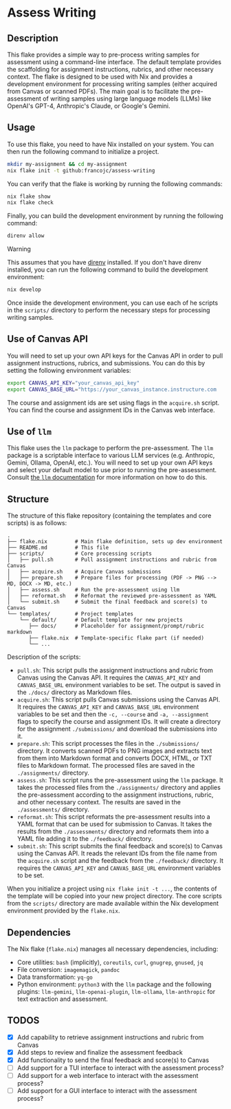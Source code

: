 # Assess Writing

## Description

This flake provides a simple way to pre-process writing samples for assessment using a command-line interface. The default template provides the scaffolding for assignment instructions, rubrics, and other necessary context. The flake is designed to be used with Nix and provides a development environment for processing writing samples (either acquired from Canvas or scanned PDFs). The main goal is to facilitate the pre-assessment of writing samples using large language models (LLMs) like OpenAI's GPT-4, Anthropic's Claude, or Google's Gemini. 

## Usage 

To use this flake, you need to have Nix installed on your system. You can then run the following command to initialize a project.

```sh
mkdir my-assignment && cd my-assignment
nix flake init -t github:francojc/assess-writing
```

You can verify that the flake is working by running the following commands: 

```sh
nix flake show
nix flake check
```

Finally, you can build the development environment by running the following command: 

```sh
direnv allow
```

> [!WARNING]
> This assumes that you have [direnv](https://direnv.net/) installed. If you don't have direnv installed, you can run the following command to build the development environment: 
>

```sh
nix develop
```

Once inside the development environment, you can use each of he scripts in the `scripts/` directory to perform the necessary steps for processing writing samples.

## Use of Canvas API

You will need to set up your own API keys for the Canvas API in order to pull assignment instructions, rubrics, and submissions. You can do this by setting the following environment variables:

```sh
export CANVAS_API_KEY="your_canvas_api_key"
export CANVAS_BASE_URL="https://your_canvas_instance.instructure.com
```

The course and assignment ids are set using flags in the `acquire.sh` script. You can find the course and assignment IDs in the Canvas web interface. 

<!-- 
-- TODO: assignment picker?
-->

## Use of `llm` 

This flake uses the `llm` package to perform the pre-assessment. The `llm` package is a scriptable interface to various LLM services (e.g. Anthropic, Gemini, Ollama, OpenAI, etc.). You will need to set up your own API keys and select your default model to use prior to running the pre-assessment. Consult [the `llm` documentation](https://llm.datasette.io/) for more information on how to do this.

## Structure 

The structure of this flake repository (containing the templates and core scripts) is as follows:

```plaintext
.
├── flake.nix         # Main flake definition, sets up dev environment
├── README.md         # This file
├── scripts/          # Core processing scripts
│   ├── pull.sh       # Pull assignment instructions and rubric from Canvas
│   ├── acquire.sh    # Acquire Canvas submissions
│   ├── prepare.sh    # Prepare files for processing (PDF -> PNG --> MD, DOCX -> MD, etc.)
│   ├── assess.sh     # Run the pre-assessment using llm
│   ├── reformat.sh   # Reformat the reviewed pre-assessment as YAML
│   └── submit.sh     # Submit the final feedback and score(s) to Canvas 
└── templates/        # Project templates
    └── default/      # Default template for new projects 
       ├── docs/      # Placeholder for assignment/prompt/rubric markdown
       ├── flake.nix  # Template-specific flake part (if needed)
       └── ...
```

Description of the scripts: 

- `pull.sh`: This script pulls the assignment instructions and rubric from Canvas using the Canvas API. It requires the `CANVAS_API_KEY` and `CANVAS_BASE_URL` environment variables to be set. The output is saved in the `./docs/` directory as Markdown files.
- `acquire.sh`: This script pulls Canvas submissions using the Canvas API. It requires the `CANVAS_API_KEY` and `CANVAS_BASE_URL` environment variables to be set and then the `-c, --course` and `-a, --assignment` flags to specify the course and assignment IDs. It will create a directory for the assignment `./submissions/` and download the submissions into it.
- `prepare.sh`: This script processes the files in the `./submissions/` directory. It converts scanned PDFs to PNG images and extracts text from them into Markdown format and converts DOCX, HTML, or TXT files to Markdown format. The processed files are saved in the `./assignments/` directory.
- `assess.sh`: This script runs the pre-assessment using the `llm` package. It takes the processed files from the `./assignments/` directory and applies the pre-assessment according to the assignment instructions, rubric, and other necessary context. The results are saved in the `./assessments/` directory.
- `reformat.sh`: This script reformats the pre-assessment results into a YAML format that can be used for submission to Canvas. It takes the results from the `./assessments/` directory and reformats them into a YAML file adding it to the `./feedback/` directory. 
- `submit.sh`: This script submits the final feedback and score(s) to Canvas using the Canvas API. It reads the relevant IDs from the file name from the `acquire.sh` script and the feedback from the `./feedback/` directory. It requires the `CANVAS_API_KEY` and `CANVAS_BASE_URL` environment variables to be set.

When you initialize a project using `nix flake init -t ...`, the contents of the template will be copied into your new project directory. The core scripts from the `scripts/` directory are made available within the Nix development environment provided by the `flake.nix`.

## Dependencies

The Nix flake (`flake.nix`) manages all necessary dependencies, including:
- Core utilities: `bash` (implicitly), `coreutils`, `curl`, `gnugrep`, `gnused`, `jq`
- File conversion: `imagemagick`, `pandoc`
- Data transformation: `yq-go`
- Python environment: `python3` with the `llm` package and the following plugins: `llm-gemini`, `llm-openai-plugin`, `llm-ollama`, `llm-anthropic` for text extraction and assessment.

## TODOS

- [x] Add capability to retrieve assignment instructions and rubric from Canvas
- [x] Add steps to review and finalize the assessment feedback
- [x] Add functionality to send the final feedback and score(s) to Canvas
- [ ] Add support for a TUI interface to interact with the assessment process?
- [ ] Add support for a web interface to interact with the assessment process? 
- [ ] Add support for a GUI interface to interact with the assessment process? 
